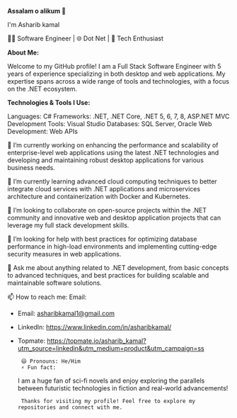 **Assalam o alikum 👋**

I'm Asharib kamal

👨‍💻 Software Engineer | 🌐 Dot Net | 🚀 Tech Enthusiast

**About Me:**

Welcome to my GitHub profile! I am a Full Stack Software Engineer with 5 years of experience specializing in both desktop and web applications. My expertise spans across a wide range of tools and technologies, with a focus on the .NET ecosystem.

**Technologies & Tools I Use:**

Languages: C#
Frameworks: .NET, .NET Core, .NET 5, 6, 7, 8, ASP.NET MVC
Development Tools: Visual Studio
Databases: SQL Server, Oracle
Web Development: Web APIs

🔭 I’m currently working on enhancing the performance and scalability of enterprise-level web applications using the latest .NET technologies and developing and maintaining robust desktop applications for various business needs.

🌱 I’m currently learning advanced cloud computing techniques to better integrate cloud services with .NET applications and microservices architecture and containerization with Docker and Kubernetes.

👯 I’m looking to collaborate on open-source projects within the .NET community and innovative web and desktop application projects that can leverage my full stack development skills.

🤔 I’m looking for help with best practices for optimizing database performance in high-load environments and implementing cutting-edge security measures in web applications.

💬 Ask me about anything related to .NET development, from basic concepts to advanced techniques, and best practices for building scalable and maintainable software solutions.

📫 How to reach me: Email: 

- Email: asharibkamal1@gmail.com
- LinkedIn: https://www.linkedin.com/in/asharibkamal/
- Topmate: https://topmate.io/asharib_kamal?utm_source=linkedin&utm_medium=product&utm_campaign=ss

       😄 Pronouns: He/Him
       ⚡ Fun fact:
  
  I am a huge fan of sci-fi novels and enjoy exploring the parallels between futuristic technologies in fiction and real-world advancements!

       Thanks for visiting my profile! Feel free to explore my repositories and connect with me.
